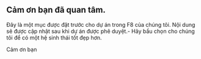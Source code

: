 ## Cảm ơn bạn đã quan tâm.

Đây là một mục  được đặt trước cho dự án trong F8 của chúng tôi. Nội dung sẽ được cập nhật sau khi dự án được phê duyệt.- Hãy bầu chọn cho chúng tôi để có một hệ sinh thái tốt đẹp hơn.

Cảm ơn bạn
